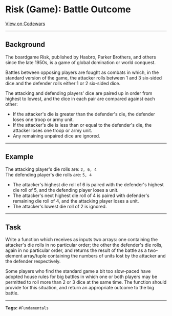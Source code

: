 # Risk (Game): Battle Outcome

[View on Codewars](https://www.codewars.com/kata/581a825154f4dba286000014/python)

---

## Background
The boardgame Risk, published by Hasbro, Parker Brothers, and others since the late 1950s, is a game of global domination or world conquest.

Battles between opposing players are fought as combats in which, in the standard version of the game, the attacker rolls between 1 and 3 six-sided dice and the defender rolls either 1 or 2 six-sided dice.

The attacking and defending players' dice are paired up in order from highest to lowest, and the dice in each pair are compared against each other:
- If the attacker's die is greater than the defender's die, the defender loses one troop or army unit.
- If the attacker's die is less than or equal to the defender's die, the attacker loses one troop or army unit.
- Any remaining unpaired dice are ignored.

---

## Example
The attacking player's die rolls are: `2, 6, 4`  
The defending player's die rolls are: `5, 4`

- The attacker's highest die roll of 6 is paired with the defender's highest die roll of 5, and the defending player loses a unit.
- The attacker's next highest die roll of 4 is paired with defender's remaining die roll of 4, and the attacking player loses a unit.
- The attacker's lowest die roll of 2 is ignored.

---

## Task
Write a function which receives as inputs two arrays: one containing the attacker's die rolls in no particular order; the other the defender's die rolls, again in no particular order, and returns the result of the battle as a two-element array/tuple containing the numbers of units lost by the attacker and the defender respectively.

Some players who find the standard game a bit too slow-paced have adopted house rules for big battles in which one or both players may be permitted to roll more than 2 or 3 dice at the same time. The function should provide for this situation, and return an appropriate outcome to the big battle.

---

**Tags:** `#Fundamentals`
